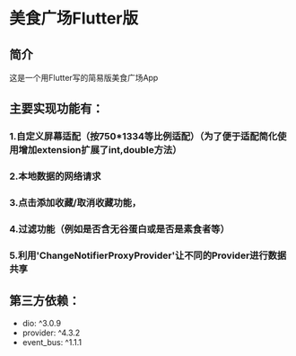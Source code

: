 美食广场Flutter版
=====

简介
----
这是一个用Flutter写的简易版美食广场App

## 主要实现功能有：<br>
### 1.自定义屏幕适配（按750*1334等比例适配）（为了便于适配简化使用增加extension扩展了int,double方法）<br>
### 2.本地数据的网络请求<br>
### 3.点击添加收藏/取消收藏功能，<br>
### 4.过滤功能（例如是否含无谷蛋白或是否是素食者等）<br>
### 5.利用'ChangeNotifierProxyProvider'让不同的Provider进行数据共享<br>



## 第三方依赖：<br>
* dio: ^3.0.9<br>
* provider: ^4.3.2<br>
* event_bus: ^1.1.1
